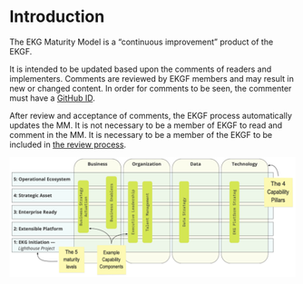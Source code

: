 # Introduction

The EKG Maturity Model is a “continuous improvement” product of the EKGF.

It is intended to be updated based upon the comments of readers and implementers.
Comments are reviewed by EKGF members and may result in new or changed content.
In order for comments to be seen, the commenter must have a 
[GitHub ID](../other/process.md#how-to-create-a-github--slack-account).

After review and acceptance of comments, the EKGF process automatically updates the MM.
It is not necessary to be a member of EKGF to read and comment in the MM.
It is necessary to be a member of the EKGF to be included in 
[the review process](../other/process.md).

![](../assets/ekg-mm-structure.png)
